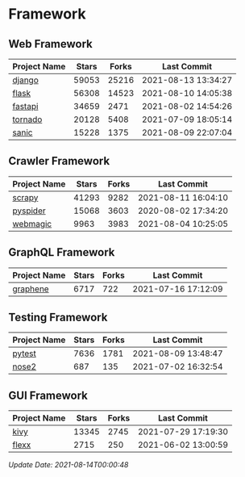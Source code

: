 # Framework

## Web Framework
| Project Name | Stars | Forks | Last Commit |
| ------------ | ----- | ----- | ----------- |
| [django](https://github.com/django/django) | 59053 | 25216 | 2021-08-13 13:34:27 |
| [flask](https://github.com/pallets/flask) | 56308 | 14523 | 2021-08-10 14:05:38 |
| [fastapi](https://github.com/tiangolo/fastapi) | 34659 | 2471 | 2021-08-02 14:54:26 |
| [tornado](https://github.com/tornadoweb/tornado) | 20128 | 5408 | 2021-07-09 18:05:14 |
| [sanic](https://github.com/sanic-org/sanic) | 15228 | 1375 | 2021-08-09 22:07:04 |

## Crawler Framework
| Project Name | Stars | Forks | Last Commit |
| ------------ | ----- | ----- | ----------- |
| [scrapy](https://github.com/scrapy/scrapy) | 41293 | 9282 | 2021-08-11 16:04:10 |
| [pyspider](https://github.com/binux/pyspider) | 15068 | 3603 | 2020-08-02 17:34:20 |
| [webmagic](https://github.com/code4craft/webmagic) | 9963 | 3983 | 2021-08-04 10:25:05 |

## GraphQL Framework
| Project Name | Stars | Forks | Last Commit |
| ------------ | ----- | ----- | ----------- |
| [graphene](https://github.com/graphql-python/graphene) | 6717 | 722 | 2021-07-16 17:12:09 |

## Testing Framework
| Project Name | Stars | Forks | Last Commit |
| ------------ | ----- | ----- | ----------- |
| [pytest](https://github.com/pytest-dev/pytest) | 7636 | 1781 | 2021-08-09 13:48:47 |
| [nose2](https://github.com/nose-devs/nose2) | 687 | 135 | 2021-07-02 16:32:54 |

## GUI Framework
| Project Name | Stars | Forks | Last Commit |
| ------------ | ----- | ----- | ----------- |
| [kivy](https://github.com/kivy/kivy) | 13345 | 2745 | 2021-07-29 17:19:30 |
| [flexx](https://github.com/flexxui/flexx) | 2715 | 250 | 2021-06-02 13:00:59 |

*Update Date: 2021-08-14T00:00:48*